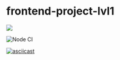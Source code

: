 # frontend-project-lvl1
<a href="https://codeclimate.com/github/ArtemChizhevskikh/frontend-project-lvl1/maintainability"><img src="https://api.codeclimate.com/v1/badges/4193bb42b10417d5a457/maintainability" /></a>

![Node CI](https://github.com/ArtemChizhevskikh/frontend-project-lvl1/workflows/Node%20CI/badge.svg)

[![asciicast](https://asciinema.org/a/FvGSGV3khKxYpqhd1yOWBJGPJ.svg)](https://asciinema.org/a/FvGSGV3khKxYpqhd1yOWBJGPJ)
